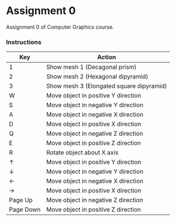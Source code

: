 # Assignment 0
Assignment 0 of Computer Graphics course.

### Instructions

| Key       | Action                                   |
| --------- | ---------------------------------------- |
| 1         | Show mesh 1 (Decagonal prism)            |
| 2         | Show mesh 2 (Hexagonal dipyramid)        |
| 3         | Show mesh 3 (Elongated square dipyramid) |
| W         | Move object in positive Y direction      |
| S         | Move object in negative Y direction      |
| A         | Move object in negative X direction      |
| D         | Move object in positive X direction      |
| Q         | Move object in negative Z direction      |
| E         | Move object in positive Z direction      |
| R         | Rotate object about X axis               |
| &#8593;   | Move object in positive Y direction      |
| &#8595;   | Move object in negative Y direction      |
| &#8592;   | Move object in negative X direction      |
| &#8594;   | Move object in positive X direction      |
| Page Up   | Move object in negative Z direction      |
| Page Down | Move object in positive Z direction      |
